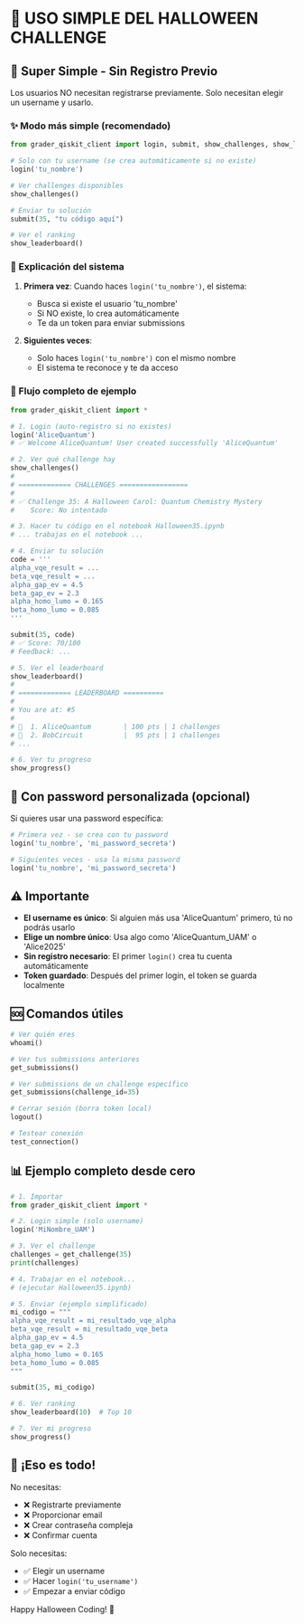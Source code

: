 # 🎃 USO SIMPLE DEL HALLOWEEN CHALLENGE

## 🚀 Super Simple - Sin Registro Previo

Los usuarios NO necesitan registrarse previamente. Solo necesitan elegir un username y usarlo.

### ✨ Modo más simple (recomendado)

```python
from grader_qiskit_client import login, submit, show_challenges, show_leaderboard

# Solo con tu username (se crea automáticamente si no existe)
login('tu_nombre')

# Ver challenges disponibles
show_challenges()

# Enviar tu solución
submit(35, "tu código aquí")

# Ver el ranking
show_leaderboard()
```

### 📝 Explicación del sistema

1. **Primera vez**: Cuando haces `login('tu_nombre')`, el sistema:
   - Busca si existe el usuario 'tu_nombre'
   - Si NO existe, lo crea automáticamente
   - Te da un token para enviar submissions

2. **Siguientes veces**:
   - Solo haces `login('tu_nombre')` con el mismo nombre
   - El sistema te reconoce y te da acceso

### 🎯 Flujo completo de ejemplo

```python
from grader_qiskit_client import *

# 1. Login (auto-registro si no existes)
login('AliceQuantum')
# ✅ Welcome AliceQuantum! User created successfully 'AliceQuantum'

# 2. Ver qué challenge hay
show_challenges()
#
# ============= CHALLENGES =================
#
# ✅ Challenge 35: A Halloween Carol: Quantum Chemistry Mystery
#    Score: No intentado

# 3. Hacer tu código en el notebook Halloween35.ipynb
# ... trabajas en el notebook ...

# 4. Enviar tu solución
code = '''
alpha_vqe_result = ...
beta_vqe_result = ...
alpha_gap_ev = 4.5
beta_gap_ev = 2.3
alpha_homo_lumo = 0.165
beta_homo_lumo = 0.085
'''

submit(35, code)
# ✅ Score: 70/100
# Feedback: ...

# 5. Ver el leaderboard
show_leaderboard()
#
# ============= LEADERBOARD ==========
#
# You are at: #5
#
# 🥇  1. AliceQuantum        | 100 pts | 1 challenges
# 🥈  2. BobCircuit          |  95 pts | 1 challenges
# ...

# 6. Ver tu progreso
show_progress()
```

## 🔑 Con password personalizada (opcional)

Si quieres usar una password específica:

```python
# Primera vez - se crea con tu password
login('tu_nombre', 'mi_password_secreta')

# Siguientes veces - usa la misma password
login('tu_nombre', 'mi_password_secreta')
```

## ⚠️ Importante

- **El username es único**: Si alguien más usa 'AliceQuantum' primero, tú no podrás usarlo
- **Elige un nombre único**: Usa algo como 'AliceQuantum_UAM' o 'Alice2025'
- **Sin registro necesario**: El primer `login()` crea tu cuenta automáticamente
- **Token guardado**: Después del primer login, el token se guarda localmente

## 🆘 Comandos útiles

```python
# Ver quién eres
whoami()

# Ver tus submissions anteriores
get_submissions()

# Ver submissions de un challenge específico
get_submissions(challenge_id=35)

# Cerrar sesión (borra token local)
logout()

# Testear conexión
test_connection()
```

## 📊 Ejemplo completo desde cero

```python
# 1. Importar
from grader_qiskit_client import *

# 2. Login simple (solo username)
login('MiNombre_UAM')

# 3. Ver el challenge
challenges = get_challenge(35)
print(challenges)

# 4. Trabajar en el notebook...
# (ejecutar Halloween35.ipynb)

# 5. Enviar (ejemplo simplificado)
mi_codigo = """
alpha_vqe_result = mi_resultado_vqe_alpha
beta_vqe_result = mi_resultado_vqe_beta
alpha_gap_ev = 4.5
beta_gap_ev = 2.3
alpha_homo_lumo = 0.165
beta_homo_lumo = 0.085
"""

submit(35, mi_codigo)

# 6. Ver ranking
show_leaderboard(10)  # Top 10

# 7. Ver mi progreso
show_progress()
```

## 🎃 ¡Eso es todo!

No necesitas:
- ❌ Registrarte previamente
- ❌ Proporcionar email
- ❌ Crear contraseña compleja
- ❌ Confirmar cuenta

Solo necesitas:
- ✅ Elegir un username
- ✅ Hacer `login('tu_username')`
- ✅ Empezar a enviar código

Happy Halloween Coding! 👻
